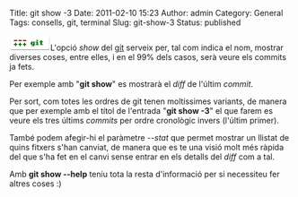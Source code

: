 Title: git show -3
Date: 2011-02-10 15:23
Author: admin
Category: General
Tags: consells, git, terminal
Slug: git-show-3
Status: published

[<img src="./wp-content/uploads/2009/03/git-logo.png" title="git-logo" class="alignright size-full wp-image-540" width="73" height="28" />](http://gil.badall.net/wp-content/uploads/2009/03/git-logo.png)L'opció *show* del [git](http://git-scm.com/ "Pàgina web del git, el programa de control de versions distribuït") serveix per, tal com indica el nom, mostrar diverses coses, entre elles, i en el 99% dels casos, serà veure els commits ja fets.

Per exemple amb "**git show**" es mostrarà el *diff* de l'últim *commit*.

Per sort, com totes les ordres de git tenen moltíssimes variants, de manera que per exemple amb el títol de l'entrada "**git show -3**" el que farem es veure els tres últims *commits* per ordre cronològic invers (l'últim primer).

També podem afegir-hi el paràmetre *--stat* que permet mostrar un llistat de quins fitxers s'han canviat, de manera que es te una visió molt més ràpida del que s'ha fet en el canvi sense entrar en els detalls del *diff* com a tal.

Amb **git show --help** teniu tota la resta d'informació per si necessiteu fer altres coses :)
